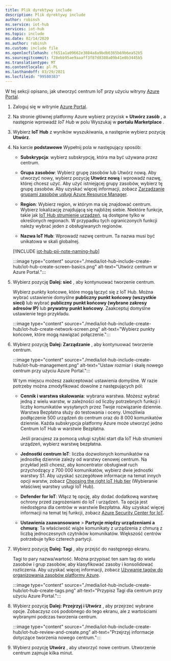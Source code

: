 ```yaml
---
title: Plik dyrektywy include
description: Plik dyrektywy include
author: robinsh
ms.service: iot-hub
services: iot-hub
ms.topic: include
ms.date: 02/14/2020
ms.author: robinsh
ms.custom: include file
ms.openlocfilehash: cf651a1a09662e3084a8a9bdb6365b69b6ea52b5
ms.sourcegitcommit: f28ebb95ae9aaaff3f87d8388a09b41e0b3445b5
ms.translationtype: MT
ms.contentlocale: pl-PL
ms.lasthandoff: 03/29/2021
ms.locfileid: "99580383"
---
```

W tej sekcji opisano, jak utworzyć centrum IoT przy użyciu witryny [Azure Portal](https://portal.azure.com).

1. Zaloguj się w witrynie [Azure Portal](https://portal.azure.com).

1. Na stronie głównej platformy Azure wybierz przycisk **+ Utwórz zasób** , a następnie wprowadź *IoT Hub* w polu Wyszukaj w **portalu Marketplace** .

1. Wybierz **IoT Hub** z wyników wyszukiwania, a następnie wybierz pozycję **Utwórz**.

1. Na karcie **podstawowe** Wypełnij pola w następujący sposób:

   - **Subskrypcja**: wybierz subskrypcję, która ma być używana przez centrum.

   - **Grupa zasobów**: Wybierz grupę zasobów lub Utwórz nową. Aby utworzyć nowy, wybierz pozycję **Utwórz nową** i wprowadź nazwę, której chcesz użyć. Aby użyć istniejącej grupy zasobów, wybierz tę grupę zasobów. Aby uzyskać więcej informacji, zobacz [Zarządzanie grupami zasobów usługi Azure Resource Manager](../articles/azure-resource-manager/management/manage-resource-groups-portal.md).

   - **Region**: Wybierz region, w którym ma się znajdować centrum. Wybierz lokalizację znajdującą się najbliżej siebie. Niektóre funkcje, takie jak [IoT Hub strumienie urządzeń](../articles/iot-hub/iot-hub-device-streams-overview.md), są dostępne tylko w określonych regionach. W przypadku tych ograniczonych funkcji należy wybrać jeden z obsługiwanych regionów.

   - **Nazwa IoT Hub**: Wprowadź nazwę centrum. Ta nazwa musi być unikatowa w skali globalnej.

   [!INCLUDE [iot-hub-pii-note-naming-hub](iot-hub-pii-note-naming-hub.md)]

   :::image type="content" source="./media/iot-hub-include-create-hub/iot-hub-create-screen-basics.png" alt-text="Utwórz centrum w Azure Portal.":::

1. Wybierz pozycję **Dalej: sieć** , aby kontynuować tworzenie centrum.

   Wybierz punkty końcowe, które mogą łączyć się z IoT Hub. Można wybrać ustawienie domyślne **publiczny punkt końcowy (wszystkie sieci)** lub wybrać **publiczny punkt końcowy (wybrane zakresy adresów IP)** lub **prywatny punkt końcowy**. Zaakceptuj domyślne ustawienie tego przykładu.

   :::image type="content" source="./media/iot-hub-include-create-hub/iot-hub-create-network-screen.png" alt-text="Wybierz punkty końcowe, które mogą nawiązać połączenie.":::

1. Wybierz pozycję **Dalej: Zarządzanie** , aby kontynuować tworzenie centrum.

   :::image type="content" source="./media/iot-hub-include-create-hub/iot-hub-management.png" alt-text="Ustaw rozmiar i skalę nowego centrum przy użyciu Azure Portal.":::

    W tym miejscu możesz zaakceptować ustawienia domyślne. W razie potrzeby można zmodyfikować dowolne z następujących pól:

    - **Cennik i warstwa skalowania**: wybrana warstwa. Możesz wybrać jedną z wielu warstw, w zależności od liczby potrzebnych funkcji i liczby komunikatów wysyłanych przez Twoje rozwiązanie dziennie. Warstwa Bezpłatna służy do testowania i oceny. Umożliwia podłączenie 500 urządzeń do centrum oraz do 8 000 komunikatów dziennie. Każda subskrypcja platformy Azure może utworzyć jedno Centrum IoT Hub w warstwie Bezpłatna.

      Jeśli pracujesz za pomocą usługi szybki start dla IoT Hub strumieni urządzeń, wybierz warstwę bezpłatna.

    - **Jednostki centrum IoT**: liczba dozwolonych komunikatów na jednostkę dziennie zależy od warstwy cenowej centrum. Na przykład jeśli chcesz, aby koncentrator obsługiwał ruch przychodzący z 700 000 komunikatów, wybierz dwie jednostki warstwy S1.
    Aby uzyskać szczegółowe informacje na temat innych opcji warstw, zobacz [Choosing the right IoT Hub tier](../articles/iot-hub/iot-hub-scaling.md) (Wybieranie właściwej warstwy usługi IoT Hub).

    - **Defender for IoT**: Włącz tę opcję, aby dodać dodatkową warstwę ochrony przed zagrożeniami do IoT i urządzeń. Ta opcja jest niedostępna dla centrów w warstwie Bezpłatna. Aby uzyskać więcej informacji na temat tej funkcji, zobacz [Azure Security Center for IoT](/azure/asc-for-iot/).

    - **Ustawienia zaawansowane**  >  **Partycje między urządzeniami a chmurą**: Ta właściwość wiąże komunikaty z urządzenia z chmurą z liczbą jednoczesnych czytników komunikatów. Większość centrów potrzebuje tylko czterech partycji.

1. Wybierz pozycję **Dalej: Tagi** , aby przejść do następnego ekranu.

    Tagi to pary nazwa/wartość. Można przypisać ten sam tag do wielu zasobów i grup zasobów, aby klasyfikować zasoby i konsolidować rozliczenia. Aby uzyskać więcej informacji, zobacz [Używanie tagów do organizowania zasobów platformy Azure](../articles/azure-resource-manager/management/tag-resources.md).

    :::image type="content" source="./media/iot-hub-include-create-hub/iot-hub-create-tags.png" alt-text="Przypisz Tagi dla centrum przy użyciu Azure Portal.":::

1. Wybierz pozycję **Dalej: Przejrzyj i Utwórz** , aby przejrzeć wybrane opcje. Zobaczysz coś podobnego do tego ekranu, ale z wartościami wybranymi podczas tworzenia centrum.

    :::image type="content" source="./media/iot-hub-include-create-hub/iot-hub-review-and-create.png" alt-text="Przejrzyj informacje dotyczące tworzenia nowego centrum.":::

1. Wybierz pozycję **Utwórz** , aby utworzyć nowe centrum. Utworzenie centrum zajmuje kilka minut.